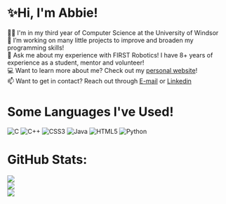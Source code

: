# ✨Hi, I'm Abbie!
👩‍💻 I'm in my third year of Computer Science at the University of Windsor<br>
🔭 I’m working on many little projects to improve and broaden my programming skills!<br>
💬 Ask me about my experience with FIRST Robotics! I have 8+ years of experience as a student, mentor and volunteer!<br>
💻 Want to learn more about me? Check out my [personal website](https://abbiedewhirst.github.io/)!<br>
📫 Want to get in contact? Reach out through [E-mail](mailto:dewhirstabbie@gmail.com) or [Linkedin](https://www.linkedin.com/in/abbie-d-5050b7157/)

# Some Languages I've Used!
![C](https://img.shields.io/badge/c-%2300599C.svg?style=flat&logo=c&logoColor=white) ![C++](https://img.shields.io/badge/c++-%2300599C.svg?style=flat&logo=c%2B%2B&logoColor=white) ![CSS3](https://img.shields.io/badge/css3-%231572B6.svg?style=flat&logo=css3&logoColor=white) ![Java](https://img.shields.io/badge/java-%23ED8B00.svg?style=flat&logo=java&logoColor=white) ![HTML5](https://img.shields.io/badge/html5-%23E34F26.svg?style=flat&logo=html5&logoColor=white) ![Python](https://img.shields.io/badge/python-3670A0?style=flat&logo=python&logoColor=ffdd54)
# GitHub Stats:
![](https://github-readme-stats.vercel.app/api?username=AbbieDewhirst&theme=dark&hide_border=false&include_all_commits=true&count_private=true)<br/>
![](https://github-readme-streak-stats.herokuapp.com/?user=AbbieDewhirst&theme=dark&hide_border=false)<br/>
![](https://github-readme-stats.vercel.app/api/top-langs/?username=AbbieDewhirst&theme=dark&hide_border=false&include_all_commits=true&count_private=true&layout=compact)

